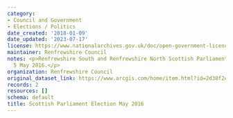 ```yaml
---
category:
- Council and Government
- Elections / Politics
date_created: '2018-01-09'
date_updated: '2023-07-17'
license: https://www.nationalarchives.gov.uk/doc/open-government-licence/version/3/
maintainer: Renfrewshire Council
notes: <p>Renfrewshire South and Renfrewshire North Scottish Parliament Election results
  5 May 2016.</p>
organization: Renfrewshire Council
original_dataset_link: https://www.arcgis.com/home/item.html?id=2d38f2e56bbc4aefba1fe872c0fc4f73
records: 2
resources: []
schema: default
title: Scottish Parliament Election May 2016
---
```

